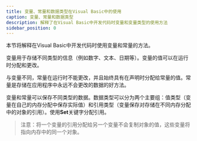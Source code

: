 ```yaml
---
title: 变量、常量和数据类型在Visual Basic中的使用
caption: 变量、常量和数据类型
description: 解释了在Visual Basic中开发代码时变量和变量类型的使用方法
sidebar_position: 0
---
```

本节将解释在Visual Basic中开发代码时使用变量和常量的方法。

变量用于存储不同类型的信息（例如数字、文本、日期等）。变量的值可以在运行时分配和更改。

与变量不同，常量在运行时不能更改，并且始终具有在声明时分配给常量的值。常量是存储在应用程序中永远不会更改的数据的好方法。

变量和常量可以保存不同类型的数据。数据类型可以分为两个主要组：值类型（变量在自己的内存分配中保存实际值）和引用类型（变量保存对存储在不同内存分配中的对象的引用）。使用**Set**关键字分配引用。

> 注意：将一个变量的引用分配给另一个变量不会复制对象的值，这些变量将指向内存中的同一个对象。